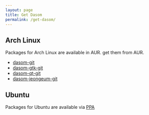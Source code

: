 ```yaml
---
layout: page
title: Get Dasom
permalink: /get-dasom/
---
```


## Arch Linux
Packages for Arch Linux are available in AUR. get them from AUR.

- [dasom-git](https://aur.archlinux.org/packages/dasom-git/)
- [dasom-gtk-git](https://aur.archlinux.org/packages/dasom-gtk-git/)
- [dasom-qt-git](https://aur.archlinux.org/packages/dasom-qt-git/)
- [dasom-jeongeum-git](https://aur.archlinux.org/packages/dasom-jeongeum-git/)

## Ubuntu
Packages for Ubuntu are available via [PPA](https://launchpad.net/~dasom/+archive/ubuntu/ppa)
